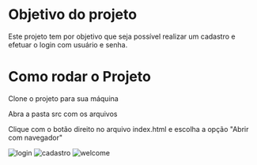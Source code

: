 # Objetivo do projeto

Este projeto tem por objetivo que seja possível realizar um cadastro e efetuar o login com usuário e senha.

# Como rodar o Projeto
Clone o projeto para sua máquina

Abra a pasta src com os arquivos

Clique com o botão direito no arquivo index.html e escolha a opção "Abrir com navegador"

![login](https://user-images.githubusercontent.com/83483381/201688191-c4248fb8-10c3-4da3-9862-384a92966c01.png)
![cadastro](https://user-images.githubusercontent.com/83483381/201692667-29154451-8531-449b-ad1f-4f56185c95ad.png)
![welcome](https://user-images.githubusercontent.com/83483381/201692736-4e466dc5-d29d-443b-9640-8252ab2bdd79.png)
